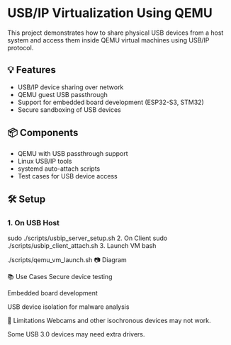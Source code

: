 
# USB/IP Virtualization Using QEMU

This project demonstrates how to share physical USB devices from a host system and access them inside QEMU virtual machines using USB/IP protocol.

## 💡 Features

- USB/IP device sharing over network
- QEMU guest USB passthrough
- Support for embedded board development (ESP32-S3, STM32)
- Secure sandboxing of USB devices

## 📦 Components

- QEMU with USB passthrough support
- Linux USB/IP tools
- systemd auto-attach scripts
- Test cases for USB device access

## 🛠️ Setup

### 1. On USB Host


sudo ./scripts/usbip_server_setup.sh
2. On Client
sudo ./scripts/usbip_client_attach.sh <host-ip> <busid>
3. Launch VM
bash

./scripts/qemu_vm_launch.sh
📷 Diagram

📚 Use Cases
Secure device testing

Embedded board development

USB device isolation for malware analysis

🛑 Limitations
Webcams and other isochronous devices may not work.

Some USB 3.0 devices may need extra drivers.

